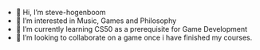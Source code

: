 - 👋 Hi, I’m steve-hogenboom
- 👀 I’m interested in Music, Games and Philosophy
- 🌱 I’m currently learning CS50 as a prerequisite for Game Development
- 💞️ I’m looking to collaborate on a game once i have finished my courses.


<!---
s-hogenboom/s-hogenboom is a ✨ special ✨ repository because its `README.md` (this file) appears on your GitHub profile.
You can click the Preview link to take a look at your changes.
--->
